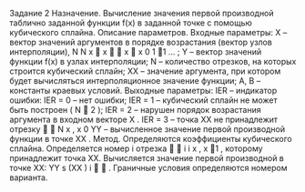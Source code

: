 Задание 2 
Назначение. Вычисление значения первой производной таблично заданной 
функции f(x) в заданной точке с помощью кубического сплайна. 
Описание параметров. 
Входные параметры: 
X – вектор значений аргументов в порядке возрастания (вектор узлов интерполяции), N N
x  x   x  x 0 1 1
... ; 
Y – вектор значений функции f(x) в узлах интерполяции; 
N – количество отрезков, на которых строится кубический сплайн; 
XX – значение аргумента, при котором будет вычисляться интерполяционное значение функции; 
А, В – константы краевых условий. 
Выходные параметры: 
IER – индикатор ошибки: 
IER = 0 – нет ошибки; 
IER = 1 – кубический сплайн не может быть построен ( N  2 ); 
IER = 2 – нарушен порядок возрастания аргумента в входном векторе X . 
 IER = 3 – точка XX не принадлежит отрезку   N
x , x 0
YY – вычисленное значение первой производной функции в точке XX . 
Метод. Определяются коэффициенты кубического сплайна. Определяется 
номер i отрезка   i i
x , x 1
, которому принадлежит точка XX. Вычисляется 
значение первой производной в точке XX: YY s (XX )
i   . Граничные условия 
определяются номером варианта. 